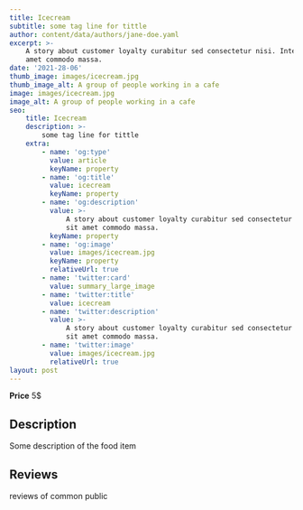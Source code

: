 ```yaml
---
title: Icecream
subtitle: some tag line for tittle
author: content/data/authors/jane-doe.yaml
excerpt: >-
    A story about customer loyalty curabitur sed consectetur nisi. Integer sit
    amet commodo massa.
date: '2021-28-06'
thumb_image: images/icecream.jpg
thumb_image_alt: A group of people working in a cafe
image: images/icecream.jpg
image_alt: A group of people working in a cafe
seo:
    title: Icecream
    description: >-
        some tag line for tittle
    extra:
        - name: 'og:type'
          value: article
          keyName: property
        - name: 'og:title'
          value: icecream
          keyName: property
        - name: 'og:description'
          value: >-
              A story about customer loyalty curabitur sed consectetur nisi. Integer
              sit amet commodo massa.
          keyName: property
        - name: 'og:image'
          value: images/icecream.jpg
          keyName: property
          relativeUrl: true
        - name: 'twitter:card'
          value: summary_large_image
        - name: 'twitter:title'
          value: icecream
        - name: 'twitter:description'
          value: >-
              A story about customer loyalty curabitur sed consectetur nisi. Integer
              sit amet commodo massa.
        - name: 'twitter:image'
          value: images/icecream.jpg
          relativeUrl: true
layout: post
---
```


**Price** 5$

## Description

Some description of the food item

## Reviews

reviews of common public
